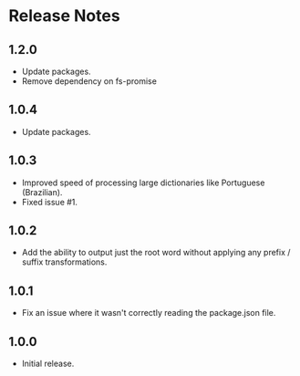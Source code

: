 # Release Notes

## 1.2.0
- Update packages.
- Remove dependency on fs-promise

## 1.0.4
- Update packages.

## 1.0.3
- Improved speed of processing large dictionaries like Portuguese (Brazilian).
- Fixed issue #1.

## 1.0.2
- Add the ability to output just the root word without applying any prefix / suffix transformations.

## 1.0.1
- Fix an issue where it wasn't correctly reading the package.json file.

## 1.0.0
- Initial release.